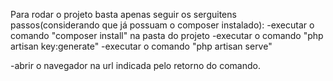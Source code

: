 Para rodar o projeto basta apenas seguir os serguitens passos(considerando que já possuam o composer instalado):
-executar o comando "composer install" na pasta do projeto
-executar o comando "php artisan key:generate"
-executar o comando "php artisan serve"

-abrir o navegador na url indicada pelo retorno do comando.
